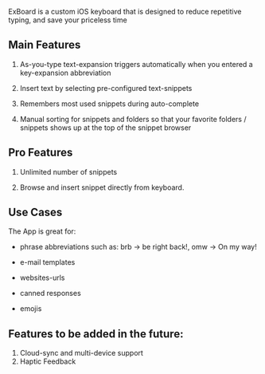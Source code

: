 ExBoard is a custom iOS keyboard that is designed to reduce repetitive typing, and save your priceless time

## Main Features

1. As-you-type text-expansion triggers automatically when you entered a key-expansion abbreviation

2. Insert text by selecting pre-configured text-snippets

3. Remembers most used snippets during auto-complete

4. Manual sorting for snippets and folders so that your favorite folders / snippets shows up at the top of the snippet browser

## Pro Features

1. Unlimited number of snippets

2. Browse and insert snippet directly from keyboard.

 

## Use Cases

The App is great for:

* phrase abbreviations such as: brb -> be right back!, omw -> On my way!

* e-mail templates

* websites-urls

* canned responses

* emojis


## Features to be added in the future:

1. Cloud-sync and multi-device support
2. Haptic Feedback
